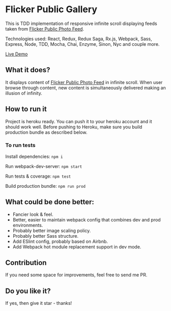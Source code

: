 # Flicker Public Gallery

This is TDD implementation of responsive infinite scroll displaying feeds taken from [Flicker Public Photo Feed](https://www.flickr.com/services/feeds/docs/photos_public/).

Technologies used: React, Redux, Redux Saga, Rx.js, Webpack, Sass, Express, Node, TDD, Mocha, Chai, Enzyme, Sinon, Nyc and couple more.

[Live Demo](https://flickr-public-gallery.herokuapp.com)

## What it does?

It displays content of [Flicker Public Photo Feed](https://www.flickr.com/services/feeds/docs/photos_public/) in infinite scroll. When user browse through content, new content is simultaneously delivered making an illusion of infinity.

## How to run it

Project is heroku ready. You can push it to your heroku account and it should work well. Before pushing to Heroku, make sure you build production bundle as described below.

### To run tests

Install dependencies:
```npm i```

Run webpack-dev-server:
``` npm start ```

Run tests & coverage:
``` npm test ```

Build production bundle:
``` npm run prod ```

## What could be done better:

* Fancier look & feel.
* Better, easier to maintain webpack config that combines dev and prod environments.
* Probably better image scaling policy.
* Probably better Sass structure.
* Add ESlint config, probably based on Airbnb.
* Add Webpack hot module replacement support in dev mode.

## Contribution

If you need some space for improvements, feel free to send me PR.

## Do you like it?

If yes, then give it star - thanks!
